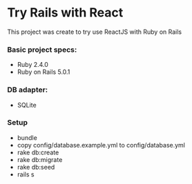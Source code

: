Try Rails with React
====================

This project was create to try use ReactJS with Ruby on Rails

### Basic project specs:
- Ruby 2.4.0
- Ruby on Rails 5.0.1

### DB adapter:
- SQLite

### Setup
* bundle
* copy config/database.example.yml to config/database.yml
* rake db:create
* rake db:migrate
* rake db:seed
* rails s
